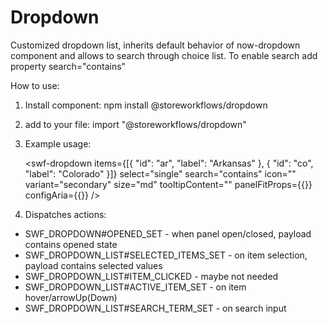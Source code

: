 Dropdown
===============================================
Customized dropdown list, inherits default behavior of now-dropdown component and allows to search through choice list.
To enable search add property search="contains"

How to use:
1. Install component: npm install @storeworkflows/dropdown
2. add to your file: import "@storeworkflows/dropdown"
3. Example usage:

    <swf-dropdown 
      items={[{ "id": "ar", "label": "Arkansas" }, { "id": "co", "label": "Colorado" }]}
      select="single"
      search="contains"
      icon=""
      variant="secondary"
      size="md"
      tooltipContent=""
      panelFitProps={{}}
      configAria={{}}
    />

4. Dispatches actions:
 - SWF_DROPDOWN#OPENED_SET - when panel open/closed, payload contains opened state
 - SWF_DROPDOWN_LIST#SELECTED_ITEMS_SET - on item selection, payload contains selected values
 - SWF_DROPDOWN_LIST#ITEM_CLICKED - maybe not needed
 - SWF_DROPDOWN_LIST#ACTIVE_ITEM_SET - on item hover/arrowUp(Down)
 - SWF_DROPDOWN_LIST#SEARCH_TERM_SET - on search input

